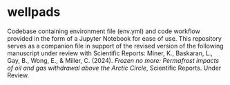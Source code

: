 # wellpads
Codebase containing environment file (env.yml) and code workflow provided in the form of a Jupyter Notebook for ease of use. This repository serves as a companion file in support of the revised version of the following manuscript under review with Scientific Reports: Miner, K., Baskaran, L., Gay, B., Wong, E., & Miller, C. (2024). _Frozen no more: Permafrost impacts of oil and gas withdrawal above the Arctic Circle_, Scientific Reports. Under Review.
